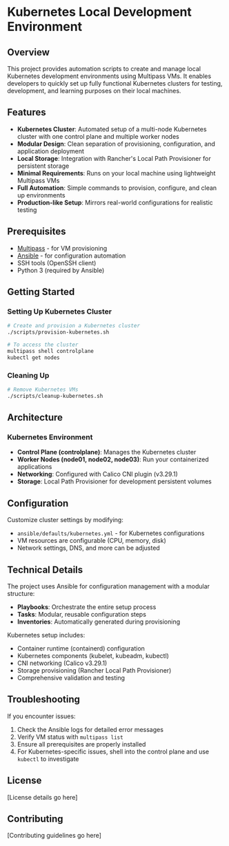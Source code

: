 # Kubernetes Local Development Environment

## Overview

This project provides automation scripts to create and manage local Kubernetes development environments using Multipass VMs. It enables developers to quickly set up fully functional Kubernetes clusters for testing, development, and learning purposes on their local machines.

## Features

- **Kubernetes Cluster**: Automated setup of a multi-node Kubernetes cluster with one control plane and multiple worker nodes
- **Modular Design**: Clean separation of provisioning, configuration, and application deployment
- **Local Storage**: Integration with Rancher's Local Path Provisioner for persistent storage
- **Minimal Requirements**: Runs on your local machine using lightweight Multipass VMs
- **Full Automation**: Simple commands to provision, configure, and clean up environments
- **Production-like Setup**: Mirrors real-world configurations for realistic testing

## Prerequisites

- [Multipass](https://canonical.com/multipass/install) - for VM provisioning
- [Ansible](https://docs.ansible.com/ansible/latest/installation_guide/index.html) - for configuration automation
- SSH tools (OpenSSH client)
- Python 3 (required by Ansible)

## Getting Started

### Setting Up Kubernetes Cluster

```bash
# Create and provision a Kubernetes cluster
./scripts/provision-kubernetes.sh

# To access the cluster
multipass shell controlplane
kubectl get nodes
```

### Cleaning Up

```bash
# Remove Kubernetes VMs
./scripts/cleanup-kubernetes.sh
```

## Architecture

### Kubernetes Environment

- **Control Plane (controlplane)**: Manages the Kubernetes cluster
- **Worker Nodes (node01, node02, node03)**: Run your containerized applications
- **Networking**: Configured with Calico CNI plugin (v3.29.1)
- **Storage**: Local Path Provisioner for development persistent volumes

## Configuration

Customize cluster settings by modifying:

- `ansible/defaults/kubernetes.yml` - for Kubernetes configurations
- VM resources are configurable (CPU, memory, disk)
- Network settings, DNS, and more can be adjusted

## Technical Details

The project uses Ansible for configuration management with a modular structure:

- **Playbooks**: Orchestrate the entire setup process
- **Tasks**: Modular, reusable configuration steps
- **Inventories**: Automatically generated during provisioning

Kubernetes setup includes:
- Container runtime (containerd) configuration
- Kubernetes components (kubelet, kubeadm, kubectl)
- CNI networking (Calico v3.29.1)
- Storage provisioning (Rancher Local Path Provisioner)
- Comprehensive validation and testing

## Troubleshooting

If you encounter issues:

1. Check the Ansible logs for detailed error messages
2. Verify VM status with `multipass list`
3. Ensure all prerequisites are properly installed
4. For Kubernetes-specific issues, shell into the control plane and use `kubectl` to investigate

## License

[License details go here]

## Contributing

[Contributing guidelines go here]

